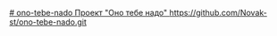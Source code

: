 [# ono-tebe-nado
Проект "Оно тебе надо"
](https://github.com/Novak-st/ono-tebe-nado.git)https://github.com/Novak-st/ono-tebe-nado.git
